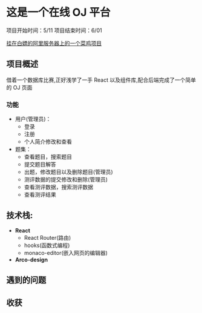 # 这是一个在线 OJ 平台

项目开始时间：5/11
项目结束时间：6/01 

[挂在白嫖的阿里服务器上的一个菜鸡项目](http://47.108.221.20/)

## 项目概述

借着一个数据库比赛,正好浅学了一手 React 以及组件库,配合后端完成了一个简单的 OJ 页面

### 功能

- 用户(管理员)：
  - 登录
  - 注册
  - 个人简介修改和查看
- 题集：
  - 查看题目，搜索题目
  - 提交题目解答
  - 出题，修改题目以及删除题目(管理员)
  - 测评数据的提交修改和删除(管理员)
  - 查看测评数据，搜索测评数据
  - 查看测评结果

## 技术栈:

- **React**
  - React Router(路由)
  - hooks(函数式编程)
  - monaco-editor(嵌入网页的编辑器)
- **Arco-design**

## 遇到的问题

## 收获
